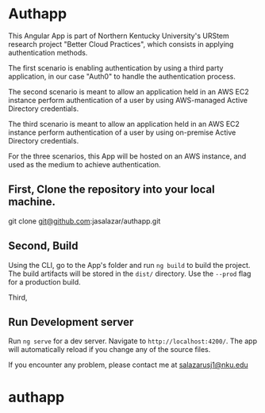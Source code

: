 # Authapp

This Angular App is part of Northern Kentucky University's URStem research project "Better Cloud Practices", which consists in applying authentication methods.

The first scenario is enabling authentication by using a third party application, in our case "Auth0" to handle the authentication process.

The second scenario is meant to allow an application held in an AWS EC2 instance perform authentication of a user by using AWS-managed Active Directory credentials.

The third scenario is meant to allow an application held in an AWS EC2 instance perform authentication of a user by using on-premise Active Directory credentials.

For the three scenarios, this App will be hosted on an AWS instance, and used as the medium to achieve authentication.


## First, Clone the repository into your local machine.
git clone git@github.com:jasalazar/authapp.git

## Second, Build
Using the CLI, go to the App's folder and run `ng build` to build the project. The build artifacts will be stored in the `dist/` directory. Use the `--prod` flag for a production build.

Third,
## Run Development server

Run `ng serve` for a dev server. Navigate to `http://localhost:4200/`. The app will automatically reload if you change any of the source files.

If you encounter any problem, please contact me at salazarusj1@nku.edu

# authapp
